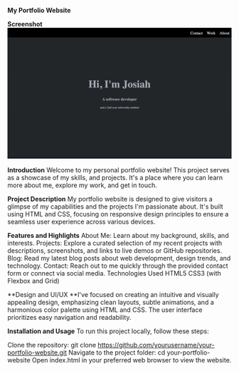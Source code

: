 **My Portfolio Website**

**Screenshot**
![Screenshot](portfolio.png)

**Introduction**
Welcome to my personal portfolio website! This project serves as a showcase of my skills, and projects. It's a place where you can learn more about me, explore my work, and get in touch.

**Project Description**
My portfolio website is designed to give visitors a glimpse of my capabilities and the projects I'm passionate about. It's built using HTML and CSS, focusing on responsive design principles to ensure a seamless user experience across various devices.

**Features and Highlights**
About Me: Learn about my background, skills, and interests.
Projects: Explore a curated selection of my recent projects with descriptions, screenshots, and links to live demos or GitHub repositories.
Blog: Read my latest blog posts about web development, design trends, and technology.
Contact: Reach out to me quickly through the provided contact form or connect via social media.
Technologies Used
HTML5
CSS3 (with Flexbox and Grid)

**Design and UI/UX
**I've focused on creating an intuitive and visually appealing design, emphasizing clean layouts, subtle animations, and a harmonious color palette using HTML and CSS. The user interface prioritizes easy navigation and readability.

**Installation and Usage**
To run this project locally, follow these steps:

Clone the repository: git clone https://github.com/yourusername/your-portfolio-website.git
Navigate to the project folder: cd your-portfolio-website
Open index.html in your preferred web browser to view the website.
